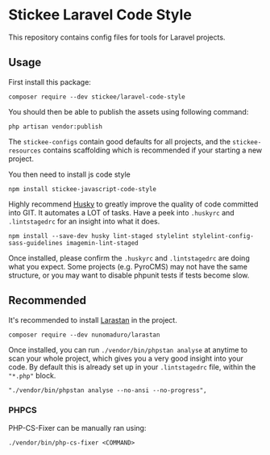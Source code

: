 # Stickee Laravel Code Style

This repository contains config files for tools for Laravel projects.

## Usage

First install this package:

```
composer require --dev stickee/laravel-code-style
```

You should then be able to publish the assets using following command:
```
php artisan vendor:publish
```

The `stickee-configs` contain good defaults for all projects, and the `stickee-resources` contains
scaffolding which is recommended if your starting a new project.

You then need to install js code style

```
npm install stickee-javascript-code-style
```

Highly recommend [Husky](https://github.com/typicode/husky) to greatly improve the quality of code committed into GIT.
It automates a LOT of tasks. Have a peek into `.huskyrc` and `.lintstagedrc` for an insight into what it does.

```
npm install --save-dev husky lint-staged stylelint stylelint-config-sass-guidelines imagemin-lint-staged
```

Once installed, please confirm the `.huskyrc` and `.lintstagedrc` are doing what you expect. Some projects
(e.g. PyroCMS) may not have the same structure, or you may want to disable phpunit tests if tests become slow.

## Recommended

It's recommended to install [Larastan](https://github.com/nunomaduro/larastan) in the project.

```
composer require --dev nunomaduro/larastan
```

Once installed, you can run `./vendor/bin/phpstan analyse` at anytime to scan your whole project, which gives you a very good insight into your code.
By default this is already set up in your `.lintstagedrc` file, within the `"*.php"` block.

```
"./vendor/bin/phpstan analyse --no-ansi --no-progress",
```

### PHPCS

PHP-CS-Fixer can be manually ran using:

```
./vendor/bin/php-cs-fixer <COMMAND>
```
